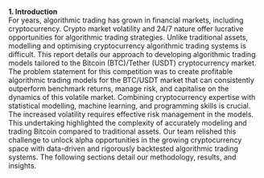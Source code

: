 **1. Introduction**<br>
For years, algorithmic trading has grown in financial markets, including cryptocurrency. Crypto market volatility and 24/7 nature offer lucrative opportunities for algorithmic trading strategies. Unlike traditional assets, modelling and optimising cryptocurrency algorithmic trading systems is difficult. This report details our approach to developing algorithmic trading models tailored to the Bitcoin (BTC)/Tether (USDT) cryptocurrency market. The problem statement for this competition was to create profitable algorithmic trading models for the BTC/USDT market that can consistently outperform benchmark returns, manage risk, and capitalise on the dynamics of this volatile market. Combining cryptocurrency expertise with statistical modelling, machine learning, and programming skills is crucial. The increased volatility requires effective risk management in the models. This undertaking highlighted the complexity of accurately modeling and trading Bitcoin compared to traditional assets. Our team relished this challenge to unlock alpha opportunities in the growing cryptocurrency space with data-driven and rigorously backtested algorithmic trading systems. The following sections detail our methodology, results, and insights.

